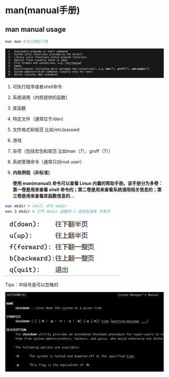 # man(manual手册)

## man manual usage

```bash
man man #可以得到下表
```

![image.png](man(manual%E6%89%8B%E5%86%8C)%2018f16660fc7280789aaec80c1573bd78/image.png)

1. 可执行程序或者shell命令
2. 系统调用（内核提供的函数）
3. 库函数
4. 特定文件（通常位于/dev)
5. 文件格式和规范 比如/etc/passwd 
6. 游戏
7. 杂项（包括宏包和规范 比如man（7），groff（7））
8. 系统管理命令（通常只对root user）
9. **内核例程（非标准）**

    **使用 man(manual) 命令可以查看 Linux 内置的帮助手册。该手册分为多卷：第一卷是用来查看 shell 命令的；第二卷是用来查看系统调用相关信息的；第三卷是用来查看库函数信息的...**

```bash
man mkdir # shell 命令 mkdir
man 3 mkdir # 打开 mkdir 函数的 C 语言标准库 手册页
```

![image.png](man(manual%E6%89%8B%E5%86%8C)%2018f16660fc7280789aaec80c1573bd78/image%201.png)

Tips：中括号是可以忽略的

![image.png](man(manual%E6%89%8B%E5%86%8C)%2018f16660fc7280789aaec80c1573bd78/image%202.png)